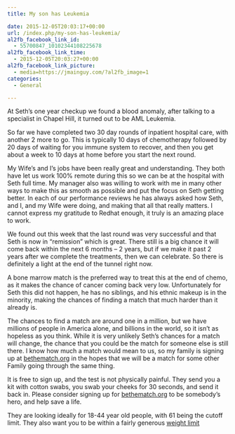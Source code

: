 ```yaml
---
title: My son has Leukemia

date: 2015-12-05T20:03:17+00:00
url: /index.php/my-son-has-leukemia/
al2fb_facebook_link_id:
  - 55700847_10102344108225678
al2fb_facebook_link_time:
  - 2015-12-05T20:03:27+00:00
al2fb_facebook_link_picture:
  - media=https://jmainguy.com/?al2fb_image=1
categories:
  - General

---
```

At Seth&#8217;s one year checkup we found a blood anomaly, after talking to a specialist in Chapel Hill, it turned out to be AML Leukemia. 

So far we have completed two 30 day rounds of inpatient hospital care, with another 2 more to go. This is typically 10 days of chemotherapy followed by 20 days of waiting for you immune system to recover, and then you get about a week to 10 days at home before you start the next round.

My Wife&#8217;s and I&#8217;s jobs have been really great and understanding. They both have let us work 100% remote during this so we can be at the hospital with Seth full time. My manager also was willing to work with me in many other ways to make this as smooth as possible and put the focus on Seth getting better. In each of our performance reviews he has always asked how Seth, and I, and my Wife were doing, and making that all that really matters. I cannot express my gratitude to Redhat enough, it truly is an amazing place to work.

We found out this week that the last round was very successful and that Seth is now in &#8220;remission&#8221; which is great. There still is a big chance it will come back within the next 6 months &#8211; 2 years, but if we make it past 2 years after we complete the treatments, then we can celebrate. So there is definitely a light at the end of the tunnel right now.

A bone marrow match is the preferred way to treat this at the end of chemo, as it makes the chance of cancer coming back very low. Unfortunately for Seth this did not happen, he has no siblings, and his ethnic makeup is in the minority, making the chances of finding a match that much harder than it already is.

The chances to find a match are around one in a million, but we have millions of people in America alone, and billions in the world, so it isn&#8217;t as hopeless as you think. While it is very unlikely Seth&#8217;s chances for a match will change, the chance that you could be the match for someone else is still there. I know how much a match would mean to us, so my family is signing up at <a href="https://bethematch.org/" target="_blank">bethematch.org</a> in the hopes that we will be a match for some other Family going through the same thing.

It is free to sign up, and the test is not physically painful. They send you a kit with cotton swabs, you swab your cheeks for 30 seconds, and send it back in. Please consider signing up for <a href="https://bethematch.org/" target="_blank">bethematch.org</a> to be somebody&#8217;s hero, and help save a life.

They are looking ideally for 18-44 year old people, with 61 being the cutoff limit. They also want you to be within a fairly generous <a href="https://bethematch.org/support-the-cause/donate-bone-marrow/possible-match/weight-guidelines-when-you-match-a-patient/" target="_blank">weight limit</a>
